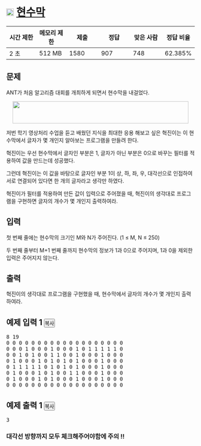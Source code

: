 # <img src="https://d2gd6pc034wcta.cloudfront.net/tier/11.svg" class="solvedac-tier" style="user-select: auto;" width="20px"> [현수막](https://www.acmicpc.net/problem/14716)

<div class="col-md-12" style="user-select: auto;">
			<div class="table-responsive" style="user-select: auto;">
				<table class="table" id="problem-info" style="user-select: auto;">
				<thead style="user-select: auto;">
				<tr style="user-select: auto;">
									<th style="width: 16%; user-select: auto;">시간 제한</th>
					<th style="width: 16%; user-select: auto;">메모리 제한</th>
					<th style="width: 17%; user-select: auto;">제출</th>
					<th style="width: 17%; user-select: auto;">정답</th>
					<th style="width: 17%; user-select: auto;">맞은 사람</th>
					<th style="width: 17%; user-select: auto;">정답 비율</th>
								</tr>
				</thead>
				<tbody style="user-select: auto;">
				<tr style="user-select: auto;">
				<td style="user-select: auto;">2 초</td>
				<td style="user-select: auto;">512 MB</td>
									<td style="user-select: auto;">1580</td>
					<td style="user-select: auto;">907</td>
					<td style="user-select: auto;">748</td>
					<td style="user-select: auto;">62.385%</td>
								</tr>
				</tbody>
				</table>
			</div>
		</div>

## 문제
ANT가 처음 알고리즘 대회를 개최하게 되면서 현수막을 내걸었다.

<p align = "center"><img alt="" src="https://onlinejudgeimages.s3-ap-northeast-1.amazonaws.com/problem/14716/1.png" width="470px" height ="59px"></p>

저번 학기 영상처리 수업을 듣고 배웠던 지식을 최대한 응용 해보고 싶은 혁진이는 이 현수막에서 글자가 몇 개인지 알아보는 프로그램을 만들려 한다.

혁진이는 우선 현수막에서 글자인 부분은 1, 글자가 아닌 부분은 0으로 바꾸는 필터를 적용하여 값을 만드는데 성공했다.

그런데 혁진이는 이 값을 바탕으로 글자인 부분 1이 상, 하, 좌, 우, 대각선으로 인접하여 서로 연결되어 있다면 한 개의 글자라고 생각만 하였다.

혁진이가 필터를 적용하여 만든 값이 입력으로 주어졌을 때, 혁진이의 생각대로 프로그램을 구현하면 글자의 개수가 몇 개인지 출력하여라.

## 입력
첫 번째 줄에는 현수막의 크기인 M와 N가 주어진다. (1 ≤ M, N ≤ 250)

두 번째 줄부터 M+1 번째 줄까지 현수막의 정보가 1과 0으로 주어지며, 1과 0을 제외한 입력은 주어지지 않는다.

## 출력
혁진이의 생각대로 프로그램을 구현했을 때, 현수막에서 글자의 개수가 몇 개인지 출력하여라.

<div class="col-md-12" style="user-select: auto;">
				<div class="row" style="user-select: auto;">
					<div class="col-md-6" style="user-select: auto;">
						<section id="sampleinput1" style="user-select: auto;">
						<div class="headline" style="user-select: auto;">
						<h2 style="user-select: auto;">예제 입력 1
							<button type="button" class="btn btn-link copy-button" style="padding: 0px; user-select: auto;" data-clipboard-target="#sample-input-1">복사</button>
						</h2>
						</div>
						<pre class="sampledata" id="sample-input-1" style="user-select: auto;">8 19
0 0 0 0 0 0 0 0 0 0 0 0 0 0 0 0 0 0 0
0 0 0 1 0 0 0 1 0 0 0 1 0 1 1 1 1 1 0
0 0 1 0 1 0 0 1 1 0 0 1 0 0 0 1 0 0 0
0 1 0 0 0 1 0 1 0 1 0 1 0 0 0 1 0 0 0
0 1 1 1 1 1 0 1 0 1 0 1 0 0 0 1 0 0 0
0 1 0 0 0 1 0 1 0 0 1 1 0 0 0 1 0 0 0
0 1 0 0 0 1 0 1 0 0 0 1 0 0 0 1 0 0 0
0 0 0 0 0 0 0 0 0 0 0 0 0 0 0 0 0 0 0
</pre>
						</section>
					</div>
					<div class="col-md-6" style="user-select: auto;">
						<section id="sampleoutput1" style="user-select: auto;">
						<div class="headline" style="user-select: auto;">
						<h2 style="user-select: auto;">예제 출력 1
							<button type="button" class="btn btn-link copy-button" style="padding: 0px; user-select: auto;" data-clipboard-target="#sample-output-1">복사</button>
						</h2>
						</div>
						<pre class="sampledata" id="sample-output-1" style="user-select: auto;">3
</pre>
						</section>
					</div>
									</div>
</div>


### 대각선 방향까지 모두 체크해주어야함에 주의 !!
